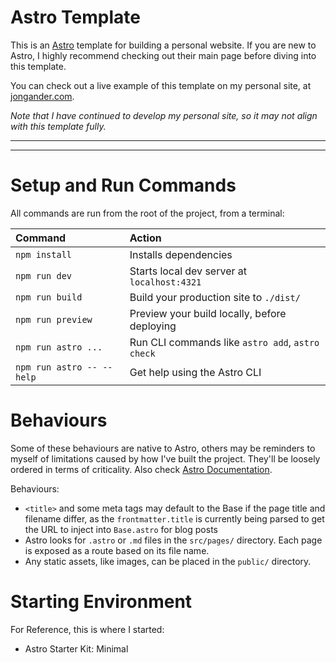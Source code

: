 # Astro Template
This is an [Astro](https://astro.build) template for building a personal
website. If you are new to Astro, I highly recommend checking out their main
page before diving into this template.

You can check out a live example of this template on my personal site,
at [jongander.com](https://jongander.com).

_Note that I have continued to develop
my personal site, so it may not align with this template fully._

---
---

# Setup and Run Commands
All commands are run from the root of the project, from a terminal:

| Command                   | Action                                           |
| :------------------------ | :----------------------------------------------- |
| `npm install`             | Installs dependencies                            |
| `npm run dev`             | Starts local dev server at `localhost:4321`      |
| `npm run build`           | Build your production site to `./dist/`          |
| `npm run preview`         | Preview your build locally, before deploying     |
| `npm run astro ...`       | Run CLI commands like `astro add`, `astro check` |
| `npm run astro -- --help` | Get help using the Astro CLI                     |

# Behaviours
Some of these behaviours are native to Astro, others may be reminders to myself
of limitations caused by how I've built the project. They'll be loosely ordered
in terms of criticality.
Also check [Astro Documentation](https://docs.astro.build).

Behaviours:
- `<title>` and some meta tags may default to the Base if the page title
and filename differ, as the `frontmatter.title`
is currently being parsed to get the URL to inject into `Base.astro`
for blog posts
- Astro looks for `.astro` or `.md` files in the `src/pages/` directory.
Each page is exposed as a route based on its file name.
- Any static assets, like images, can be placed in the `public/` directory.

# Starting Environment
For Reference, this is where I started:
- Astro Starter Kit: Minimal